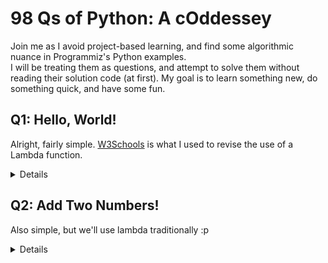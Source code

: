 # 98 Qs of Python: A cOddessey
Join me as I avoid project-based learning, and find some algorithmic nuance in Programmiz's Python examples.<br>
I will be treating them as questions, and attempt to solve them without reading their solution code (at first). My goal is to learn something new, do something quick, and have some fun.

## Q1: Hello, World!
Alright, fairly simple. [W3Schools](https://www.w3schools.com/python/python_lambda.asp) is what I used to revise the use of a Lambda function.
<details>

  ``` python
  greetings = lambda x: print("Hello, world!")
  greetings(0)
  ```
  For each solve, I will be offering a solution wrapped in a function. Whether or not that will balooon into dependent functions and classes, who's to say.<br><br>
  Here, we have a cheeky anonymous function, for a print statement that will execute regardless of what you parse through.<br>

  ``` shell
  Hello, world!
  ```
</details>

## Q2: Add Two Numbers!
Also simple, but we'll use lambda traditionally :p
<details>

  ``` python
  sums = lambda x, y: print(f"{x} + {y} = {int(x)+int(y)}")
  sums(input("Enter addend (1/2): "), input("Enter addend (2/2): "))
  ```
  This early into the markdown, I don't want to get too particular with inputs. At the same time, I want to tie in loose ends. That's a normal thing to want, right?<br><br> 
  Here, our anonymous function relies on explicit type conversion to work in the given f-string. So that I can just hint to that, I hide under the technical jargon of 'addend' and 'x/2 capacity'.<br>

  ``` shell
  Enter addend (1/2): 1
  Enter addend (2/2): 2
  1 + 2 = 3
  ```
</details>
